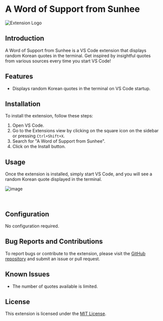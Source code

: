 # A Word of Support from Sunhee

![Extension Logo](<images/sunhee.jpg>)

## Introduction

A Word of Support from Sunhee is a VS Code extension that displays random Korean quotes in the terminal. Get inspired by insightful quotes from various sources every time you start VS Code!

## Features

- Displays random Korean quotes in the terminal on VS Code startup.

## Installation

To install the extension, follow these steps:
1. Open VS Code.
2. Go to the Extensions view by clicking on the square icon on the sidebar or pressing `Ctrl+Shift+X`.
3. Search for "A Word of Support from Sunhee".
4. Click on the Install button.

## Usage

Once the extension is installed, simply start VS Code, and you will see a random Korean quote displayed in the terminal.

![image](https://github.com/iris-starry/A-word-of-support-from-sunhee/assets/106311884/82c84a2d-aa14-46f7-8869-394d55372e12)

<br/>


## Configuration

No configuration required.

## Bug Reports and Contributions

To report bugs or contribute to the extension, please visit the [GitHub repository](<https://github.com/iris-starry/A-word-of-support-from-sunhee/edit/main/README.md>) and submit an issue or pull request.

## Known Issues

- The number of quotes available is limited.

## License

This extension is licensed under the [MIT License](LICENSE).
